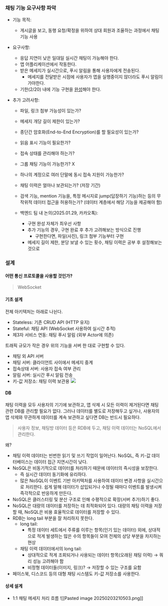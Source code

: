  
### 채팅 기능 요구사항 파악

* 기능 목적:
	* 게시글을 보고, 동행 요청/확정을 위하여 상대 회원과 조율하는 과정에서 채팅 기능 사용

* 요구사항:
	* 응답 지연이 낮은 일대일 실시간 채팅이 가능해야 한다.
	* 앱 어플리케이션에서 작동한다.
	* 받은 메세지가 실시간으로, 푸시 알림을 통해 사용자에게 전송된다.
		* 메세지를 전달받은 시점에 사용자가 앱을 실행중이지 않더라도 푸시 알림이 가야한다.
	* 기한(2/20) 내에 기능 구현을 <u>완성</u>해야 한다.

* 추가 고려사항:
	* 파일, 링크 첨부 가능성이 있는가?
	* 메세지 개당 길이 제한이 있는가?
	* 종단간 암호화(End-to-End Encryption)를 할 필요성이 있는가?
	* 읽음 표시 기능이 필요한가?
	* 접속 상태를 관리해야 하는가?
	* 그룹 채팅 기능이 가능한가? X
	* 하나의 계정으로 여러 단말에 동시 접속 지원이 가능한가?
	* 채팅 이력은 얼마나 보관되는가? (저장 기간)
	* 검색 기능, mention 기능을, 특정 메시지로 jump(답장하기 기능)하는 등의 무작위적 데이터 접근을 허용하는가? (데이터 계층에서 해당 기능을 제공해야 함)

	* 백엔드 팀 내 논의(2025.01.29, 카카오톡):
		* 구현 완성 자체가 최우선 사항
		* 추가 기능의 경우, 구현 완료 후 추가 고려해보는 방식으로 진행
			* 구현한다면, 파일(사진), 링크 첨부 기능부터 구현
		* 메세지 길이 제한, 분당 보낼 수 있는 횟수, 채팅 이력은 공부 후 설정해보는 것으로


### 설계
#### 어떤 통신 프로토콜을 사용할 것인가?
> WebSocket

#### 기초 설계
전체 아키텍처는 아래로 나뉜다.
* Stateless: 기존 CRUD API (HTTP 유지)
* Stateful: 채팅 API (WebSocket 사용하여 실시간 추적)
* 제3자 서비스 연동: 채팅 푸시 알림 (외부 Actor에 의존)

트래픽 규모가 작은 경우 위의 기능을 서버 한 대로 구현할 수 있다.
* 채팅 외 API 서버
* 채팅 서버: 클라이언트 사이에서 메세지 중계
* 접속상태 서버: 사용자 접속 여부 관리
* 알림 서버: 실시간 푸시 알림 전송
* 키-값 저장소: 채팅 이력 보관용
![](https://blog.kakaocdn.net/dn/54Rgf/btsJtwNFnvP/RQZ6ajvmTNCcODzAaB3Jb1/img.png)

#### DB
채팅 이력을 모두 사용자의 기기에 보관하고, 앱 삭제 시 모든 이력이 제거된다면 채팅 관련 DB를 관리할 필요가 없다. 그러나 데이터를 별도로 저장해두고 싶거나, 사용자의 앱 삭제와 무관하게 데이터를 계속 보관하고 싶다면 DB는 반드시 필요하다.

> 사용자 정보, 채팅방 데이터 등은 RDB에 두고, 채팅 이력 데이터는 NoSQL에서 관리한다.

왜?
* 채팅 이력 데이터는 빈번한 읽기 및 쓰기 작업이 일어난다. NoSQL, 즉 키-값 데이터베이스는 데이터 접근 지연시간이 낮다.
* NoSQL은 비동기적으로 데이터를 처리하기 때문에 데이터의 즉시성을 보장한다.
	* 즉 실시간 데이터 동기화에 유리하다.
	* 많은 NoSQL이 이벤트 기반 아키텍처를 사용하여 데이터 변경 사항을 실시간으로 처리한다. 쉽게 말해 데이터가 삽입되거나 수정될 때마다 이벤트를 발생시켜 즉각적으로 반응하게 만든다.
* NoSQL은 클러스터링 및 분산 구조로 인해 수평적으로 확장(서버 추가)하기 좋다.
* NoSQL은 대량의 데이터를 저장하는 데 최적화되어 있다. 대량의 채팅 이력을 저장할 때, NoSQL은 비용 효율적으로 데이터를 저장할 수 있다.
* RDB는 long tail 부분을 잘 처리하지 못한다.
	* long tail:
		* 특정 데이터 세트에서 주류를 이루는 항목(인기 있는 데이터) 외에, 상대적으로 적게 발생하는 많은 수의 항목들이 모여 전체의 상당 부분을 차지하는 현상
	* 채팅 이력 데이터에서의 long tail:
		* 상대적으로 적게 조회되거나 사용되는 데이터 항목(오래된 채팅 이력) → 쿼리 성능 고려해야 함
		* 비정형 데이터들(이미지, 링크)? → 저장할 수 있는 구조를 요함
* 페이스북, 디스코드 등의 대형 채팅 시스템도 키-값 저장소를 사용한다.


#### 상세 설계

* 1:1 채팅 메세지 처리 흐름
![[Pasted image 20250203210503.png]]